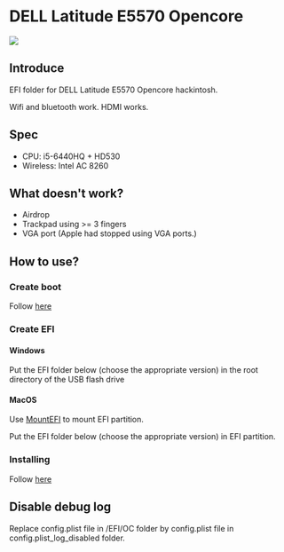 <h1> DELL Latitude E5570 Opencore</h1>

<img src="https://raw.githubusercontent.com/misa198/dell-latitude-e5570-hackintosh-opencore/master/screens/screen_shot.png?token=AMIRKUAPWCRLFGB6KMNLJRK75RQ24" style="margin: auto;"/>

<h2>Introduce</h2>
<p>EFI folder for DELL Latitude E5570 Opencore hackintosh.</p>
<p>Wifi and bluetooth work. HDMI works.</p>

<h2>Spec</h2>
<ul>
  <li>CPU: i5-6440HQ + HD530</li>
  <li>Wireless: Intel AC 8260</li>
</ul>

<h2>What doesn't work?</h2>
<ul>
  <li>Airdrop</li>
  <li>Trackpad using >= 3 fingers</li>
  <li>VGA port (Apple had stopped using VGA ports.)</li>
</ul>
<h2>How to use?</h2>
<h3>Create boot</h3>
<p>Follow <a href="https://dortania.github.io/OpenCore-Install-Guide/installer-guide/">here</a></p>

<h3>Create EFI</h3>
<h4>Windows</h4>
<p>Put the EFI folder below (choose the appropriate version) in the root directory of the USB flash drive</p>
<h4>MacOS</h4>
<p>Use <a href="https://github.com/corpnewt/MountEFI">MountEFI</a> to mount EFI partition.</p>
<p>Put the EFI folder below (choose the appropriate version) in EFI partition.</p>

<h3>Installing</h3>
<p>Follow <a href="https://dortania.github.io/OpenCore-Install-Guide/installation/installation-process.html">here</a></p>

<h2>Disable debug log</h2>
<p>Replace config.plist file in /EFI/OC folder by config.plist file in config.plist_log_disabled folder.</p>
